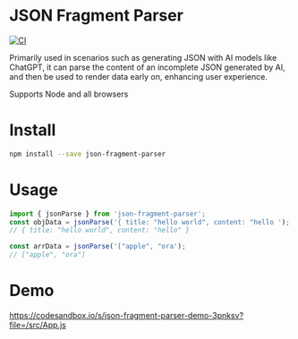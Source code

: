 # JSON Fragment Parser
[![CI](https://github.com/SimonTart/json-fragment-parser/actions/workflows/main.yml/badge.svg)](https://github.com/SimonTart/json-fragment-parser/actions/workflows/main.yml)

Primarily used in scenarios such as generating JSON with AI models like ChatGPT, it can parse the content of an incomplete JSON generated by AI, and then be used to render data early on, enhancing user experience.

Supports Node and all browsers
# Install
```bash
npm install --save json-fragment-parser
 ```

# Usage
```js
import { jsonParse } from 'json-fragment-parser';
const objData = jsonParse('{ title: "hello world", content: "hello ');
// { title: "hello world", content: "hello" }

const arrData = jsonParse('["apple", "ora');
// ["apple", "ora"]
```

# Demo
https://codesandbox.io/s/json-fragment-parser-demo-3pnksv?file=/src/App.js
